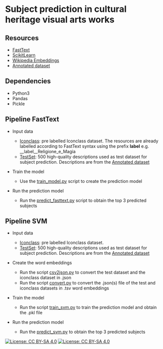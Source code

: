 # Subject prediction in cultural heritage visual arts works

  

## Resources 

* [FastText](https://fasttext.cc/)
* [ScikitLearn](https://scikit-learn.org/stable/index.html)
* [Wikipedia Embeddings](https://fasttext.cc/docs/en/pretrained-vectors.html)
* [Annotated dataset](https://figshare.com/articles/dataset/Annotated_dataset_to_assess_the_accuracy_of_the_textual_description_of_cultural_heritage_records/13359104)

## Dependencies 

* Python3
* Pandas
* Pickle

## Pipeline FastText

* Input data
  * [Iconclass](https://github.com/matteoLorenzini/coherence/blob/master/input_data/icon.txt): pre labelled Iconclass dataset. The resources are already labelled according to FastText syntax using the prefix __label__ e.g. __label__Religione_e_Magia
  * [TestSet](https://github.com/matteoLorenzini/coherence/blob/master/input_data/vaw_test_dataset_coherence_baseline.csv): 500 high-quality descriptions used as test dataset for subject prediction. Descriptions are from the [Annotated dataset](https://figshare.com/articles/dataset/Annotated_dataset_to_assess_the_accuracy_of_the_textual_description_of_cultural_heritage_records/13359104) 

* Train the model
  * Use the [train_model.py](https://github.com/matteoLorenzini/coherence/blob/master/FastText/train_model.py) script to create the prediction model
* Run the prediction model
  * Run the [predict_fasttext.py](https://github.com/matteoLorenzini/coherence/blob/master/FastText/predict_fasttext.py) script to obtain the top 3 predicted subjects

## Pipeline SVM

* Input data
  * [Iconclass](https://github.com/matteoLorenzini/coherence/blob/master/input_data/icon.txt): pre labelled Iconclass dataset.
  * [TestSet](https://github.com/matteoLorenzini/coherence/blob/master/input_data/vaw_test_dataset_coherence_baseline.csv): 500 high-quality descriptions used as test dataset for subject prediction. Descriptions are from the [Annotated dataset](https://figshare.com/articles/dataset/Annotated_dataset_to_assess_the_accuracy_of_the_textual_description_of_cultural_heritage_records/13359104)

* Create the word embeddings
  * Run the script [csv2json.py](https://github.com/matteoLorenzini/coherence/blob/master/convert/csv2json.py) to convert the test dataset and the iconclass dataset in .json
  * Run the script [convert.py](https://github.com/matteoLorenzini/coherence/blob/master/convert/converter.py) to convert the .json(s) file of the test and iconclass datasets in .tsv word embeddings
* Train the model
  * Run the script [train_svm.py](https://github.com/matteoLorenzini/coherence/blob/master/SVM/train_svm.py) to train the prediction model and obtain the .pkl file
* Run the prediction model
  * Run the [predict_svm.py]((https://github.com/matteoLorenzini/coherence/blob/master/SVM/predict_svm.py)) to obtain the top 3 predicted subjects

[![License: CC BY-SA 4.0](https://licensebuttons.net/l/by-sa/4.0/80x15.png)](https://creativecommons.org/licenses/by-sa/4.0/) [![License: CC BY-SA 4.0](https://img.shields.io/badge/License-CC%20BY--SA%204.0-lightgrey.svg)](https://creativecommons.org/licenses/by-sa/4.0/)